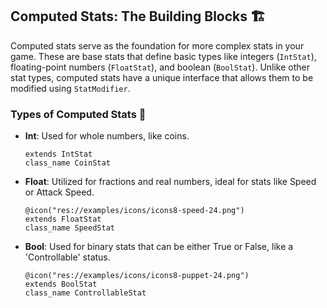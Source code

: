 ## Computed Stats: The Building Blocks :building_construction:

Computed stats serve as the foundation for more complex stats in your game. These are base stats that define basic types like integers (`IntStat`), floating-point numbers (`FloatStat`), and boolean (`BoolStat`). Unlike other stat types, computed stats have a unique interface that allows them to be modified using `StatModifier`.

### Types of Computed Stats :abacus:

- **Int**: Used for whole numbers, like coins.

    ```gdscript
    extends IntStat
    class_name CoinStat
    ```

- **Float**: Utilized for fractions and real numbers, ideal for stats like Speed or Attack Speed.
  
    ```gdscript
    @icon("res://examples/icons/icons8-speed-24.png")
    extends FloatStat
    class_name SpeedStat
    ```

- **Bool**: Used for binary stats that can be either True or False, like a 'Controllable' status.
  
    ```gdscript
    @icon("res://examples/icons/icons8-puppet-24.png")
    extends BoolStat
    class_name ControllableStat
    ```
